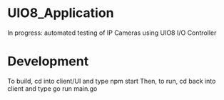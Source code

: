 # UIO8_Application
In progress: automated testing of IP Cameras using UIO8 I/O Controller

# Development 
To build, cd into client/UI and type npm start
Then, to run, cd back into client and type go run main.go
